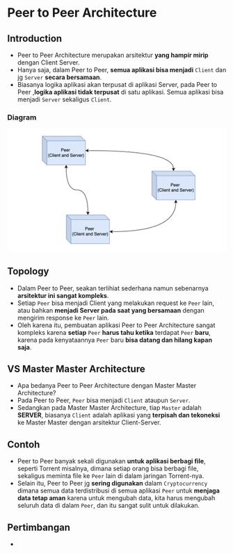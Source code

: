 # Peer to Peer Architecture

## Introduction

- Peer to Peer Architecture merupakan arsitektur **yang hampir mirip** dengan Client Server.
- Hanya saja, dalam Peer to Peer, **semua aplikasi bisa menjadi** `Client` dan jg `Server` **secara bersamaan**.
- Biasanya logika aplikasi akan terpusat di aplikasi Server, pada Peer to Peer ,**logika aplikasi tidak terpusat** di satu aplikasi. Semua aplikasi bisa menjadi `Server` sekaligus `Client`.

### Diagram

![Diagram](./assets/section-10-01.png)

## Topology

- Dalam Peer to Peer, seakan terlihiat sederhana namun sebenarnya **arsitektur ini sangat kompleks**.
- Setiap `Peer` bisa menjadi Client yang melakukan request ke `Peer` lain, atau bahkan **menjadi Server pada saat yang bersamaan** dengan mengirim response ke `Peer` lain.
- Oleh karena itu, pembuatan aplikasi Peer to Peer Architecture sangat kompleks karena **setiap** `Peer` **harus tahu ketika** terdapat `Peer` **baru**, karena pada kenyataannya `Peer` baru **bisa datang dan hilang kapan saja**.

## VS Master Master Architecture

- Apa bedanya Peer to Peer Architecture dengan Master Master Architecture?
- Pada Peer to Peer, `Peer` bisa menjadi `Client` ataupun `Server`.
- Sedangkan pada Master Master Architecture, tiap `Master` adalah **SERVER**, biasanya `Client` adalah aplikasi yang **terpisah dan tekoneksi** ke Master Master dengan arsitektur Client-Server.

## Contoh

- Peer to Peer banyak sekali digunakan **untuk aplikasi berbagi file**, seperti Torrent misalnya, dimana setiap orang bisa berbagi file, sekaligus meminta file ke `Peer` lain di dalam jaringan Torrent-nya.
- Selain itu, Peer to Peer jg **sering digunakan** dalam `Cryptocurrency` dimana semua data terdistribusi di semua aplikasi `Peer` untuk **menjaga data tetap aman** karena untuk mengubah data, kita harus mengubah seluruh data di dalam `Peer`, dan itu sangat sulit untuk dilakukan.

## Pertimbangan

-
